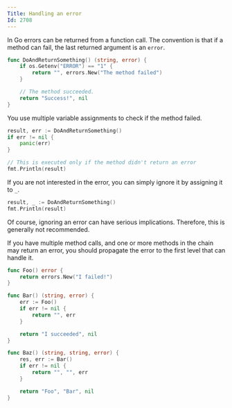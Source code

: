 ```yaml
---
Title: Handling an error
Id: 2708
---
```

In Go errors can be returned from a function call. The convention is that if a method can fail, the last returned argument is an `error`.

```go
func DoAndReturnSomething() (string, error) {
    if os.Getenv("ERROR") == "1" {
        return "", errors.New("The method failed")
    }

    // The method succeeded.
    return "Success!", nil
}
```

You use multiple variable assignments to check if the method failed.

```go
result, err := DoAndReturnSomething()
if err != nil {
    panic(err)
}

// This is executed only if the method didn't return an error
fmt.Println(result)
```

If you are not interested in the error, you can simply ignore it by assigning it to `_`.

```go
result, _ := DoAndReturnSomething()
fmt.Println(result)
```

Of course, ignoring an error can have serious implications. Therefore, this is generally not recommended.

If you have multiple method calls, and one or more methods in the chain may return an error, you should propagate the error to the first level that can handle it.

```go
func Foo() error {
    return errors.New("I failed!")
}

func Bar() (string, error) {
    err := Foo()
    if err != nil {
        return "", err
    }

    return "I succeeded", nil
}

func Baz() (string, string, error) {
    res, err := Bar()
    if err != nil {
        return "", "", err
    }

    return "Foo", "Bar", nil
}
```
